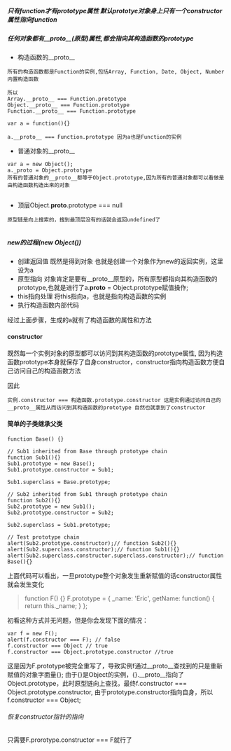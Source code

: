 
##### 只有function才有prototype属性 默认prototye对象身上只有一个constructor属性指向function
##### 任何对象都有__proto__(原型)属性,都会指向其构造函数的prototype

- 构造函数的__proto__
```
所有的构造函数都是Function的实例,包括Array, Function, Date, Object, Number内置构造函数

所以 
Array.__proto__ === Function.prototype
Object.__proto__ === Function.prototype
Function.__proto__ === Function.prototype

var a = function(){}

a.__proto__ === Function.prototype 因为a也是Function的实例

```
- 普通对象的__proto__

```
var a = new Object();
a._proto = Object.prototype
所有的普通对象的__proto__都等于Object.prototype,因为所有的普通对象都可以看做是由构造函数构造出来的对象
    
```
- 顶层Object.__proto__.prototype === null
```
原型链是向上搜索的，搜到最顶层没有的话就会返回undefined了
    
```

##### new的过程(new Object())
    
- 创建返回值 既然是得到对象 也就是创建一个对象作为new的返回实例，这里设为a
- 原型指向 对象肯定是要有__proto__原型的，所有原型都指向其构造函数的prototype,也就是进行了a.__proto__ = Object.prototype赋值操作;
- this指向处理 将this指向a，也就是指向构造函数的实例
- 执行构造函数内部代码

 经过上面步骤，生成的a就有了构造函数的属性和方法
 
 
 #### constructor
 
 既然每一个实例对象的原型都可以访问到其构造函数的prototype属性, 因为构造函数prototype本身就保存了自身constructor，constructor指向构造函数方便自己访问自己的构造函数方法
 
 因此
    
    实例.constructor === 构造函数.prototype.constructor 这是实例通过访问自己的__proto__属性从而访问到其构造函数的prototype 自然也就拿到了constructor
    
    
#### 简单的子类继承父类

```
function Base() {}

// Sub1 inherited from Base through prototype chain
function Sub1(){}
Sub1.prototype = new Base();
Sub1.prototype.constructor = Sub1;

Sub1.superclass = Base.prototype;

// Sub2 inherited from Sub1 through prototype chain
function Sub2(){}
Sub2.prototype = new Sub1();
Sub2.prototype.constructor = Sub2;

Sub2.superclass = Sub1.prototype;

// Test prototype chain
alert(Sub2.prototype.constructor);// function Sub2(){}
alert(Sub2.superclass.constructor);// function Sub1(){}
alert(Sub2.superclass.constructor.superclass.constructor);// function Base(){}

```

上面代码可以看出，一旦prototype整个对象发生重新赋值的话constructor属性就会发生变化

> function F() {}
    F.prototype = {
    _name: 'Eric',
    getName: function() {
    return this._name;
    }
};

初看这种方式并无问题，但是你会发现下面的情况：
```
var f = new F();
alert(f.constructor === F); // false 
f.constructor === Object // true
f.constructor === Object.prototype.constructor //true

```
这是因为F.prototype被完全重写了，导致实例f通过__proto__查找到的只是重新赋值的对象字面量{};
由于{}是Object的实例，{}.__proto__指向了Object.prototype，此时原型链向上查找，最终f.constructor === Object.prototype.constructor, 由于prototype.constructor指向自身，所以f.constructor === Object;

###### 恢复constructor指针的指向
只需要F.prorotype.constructor === F就行了

